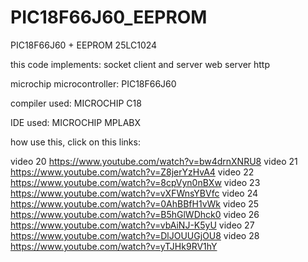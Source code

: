 # PIC18F66J60_EEPROM

PIC18F66J60 + EEPROM 25LC1024

this code implements: socket client and server web server http

microchip microcontroller: PIC18F66J60

compiler used: MICROCHIP C18

IDE used: MICROCHIP MPLABX

how use this, click on this links:

video 20 https://www.youtube.com/watch?v=bw4drnXNRU8
video 21 https://www.youtube.com/watch?v=Z8jerYzHvA4
video 22 https://www.youtube.com/watch?v=8cpVyn0nBXw
video 23 https://www.youtube.com/watch?v=vXFWnsYBVfc
video 24 https://www.youtube.com/watch?v=0AhBBfH1vWk
video 25 https://www.youtube.com/watch?v=B5hGlWDhck0
video 26 https://www.youtube.com/watch?v=vbAiNJ-K5yU
video 27 https://www.youtube.com/watch?v=DlJOUUGjOU8
video 28 https://www.youtube.com/watch?v=yTJHk9RV1hY
